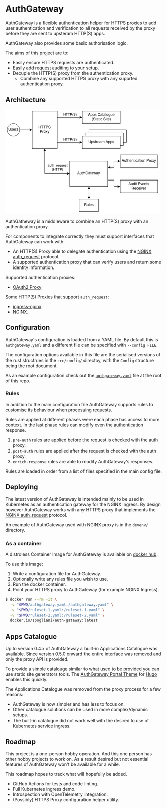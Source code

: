 # AuthGateway
AuthGateway is a flexible authentication helper for HTTPS proxies to add user authentication and
verification to all requests received by the proxy before they are sent to upsteram HTTP(S) apps.

AuthGateway also provides some basic authorisation logic.

The aims of this project are to:

* Easily ensure HTTPS requests are authenticated.
* Easily add request auditing to your setup.
* Decuple the HTTP(S) proxy from the authentication proxy.
  * Combine any supported HTTPS proxy with any supprted authentication proxy.

## Architecture

![AuthGateway architecture diagram](./authgateway.png)

AuthGatheway is a middleware to combine an HTTP(S) proxy with an authentication proxy.

For components to integrate correctly they must support interfaces that AuthGateway can work with:

* An HTTP(S) Proxy able to delegate authentication using the [NGINX auth_request] protocol.
* A supported authentication proxy that can verify users and return some identity information.

Supported authentication proxies:
* [OAuth2 Proxy](https://oauth2-proxy.github.io/oauth2-proxy/)

Some HTTP(S) Proxies that support `auth_request`:
* [ingress-nginx](https://kubernetes.github.io/ingress-nginx/).
* [NGINX](https://www.nginx.com/).

## Configuration
AuthGateway's configuration is loaded from a YAML file.
By default this is `authgateway.yaml` and a different file can be specified with `--config FILE`.

The configuration options available in this file are the serialised versions of the
rust structrues in the `src/config/` directoy, with the `Config` structure being the root document.

As an example configuration check out the [`authgateway.yaml`](./authgateway.yaml) file
at the root of this repo.

### Rules
In addition to the main configuration file AuthGateway supports rules to customise its
behaviour when processing requests.

Rules are applied at different phases were each phase has access to more context.
In the last phase rules can modify even the authentication response.

1. `pre-auth` rules are applied before the request is checked with the auth proxy.
2. `post-auth` rules are applied after the request is checked with the auth proxy.
3. `enrich-response` rules are able to modify AuthGateway's responses.

Rules are loaded in order from a list of files specified in the main config file.

## Deploying
The latest version of AuthGateway is intended mainly to be used in Kubernetes as an
authentication gateway for the NGINX ingress.
By design however AuthGateway works with any HTTPS proxy that implements
the [NGINX auth_request] protocol.

An example of AuthGateway used with NGINX proxy is in the `devenv/` directory.

### As a container
A distroless Container Image for AuthGateway is available on
[docker hub](https://hub.docker.com/r/spogliani/auth-gateway).

To use this image:

1. Write a configuration file for AuthGateway.
2. Optionally write any rules file you wish to use.
3. Run the docker container.
4. Point your HTTPS proxy to AuthGateway (for example NGINX Ingress).

```bash
$ docker run --rm -it \
  -v "$PWD/authgateway.yaml:/authgateway.yaml" \
  -v "$PWD/ruleset-1.yaml:/ruleset-1.yaml" \
  -v "$PWD/ruleset-2.yaml:/ruleset-2.yaml" \
  docker.io/spogliani/auth-gateway:latest
```

## Apps Catalogue
Up to version 0.4.x of AuthGateway a built-in Applications Catalogue was available.
Since version 0.5.0 onward the entire interface was removed and only the proxy API is provided.

To provide a simple catalouge similar to what used to be provided you can use static
site generators tools.
The [AuthGateway Portal Theme] for [Hugo] enables this quickly.

The Applications Catalogue was removed from the proxy process for a few reasons:

* AuthGateway is now simpler and has less to focus on.
* Other catalogue solutions can be used in more complex/dynamic setups.
* The built-in catalogue did not work well with the desired to use of Kubernetes service ingress.

## Roadmap
This project is a one-person hobby operation.
And this one person has other hobby projects to work on.
As a result desired but not essential features of AuthGateway won't be available for a while.

This roadmap hopes to track what will hopefully be added.

* GitHub Actions for tests and code linting.
* Full Kubernetes ingress demo.
* Introspection with OpenTelemetry integration.
* (Possibly) HTTPS Proxy configuration helper utility.

[AuthGateway Portal Theme]: https://github.com/stefano-pogliani/auth-gateway-portal-hugotheme
[Hugo]: https://gohugo.io/
[NGINX auth_request]: https://nginx.org/en/docs/http/ngx_http_auth_request_module.html
